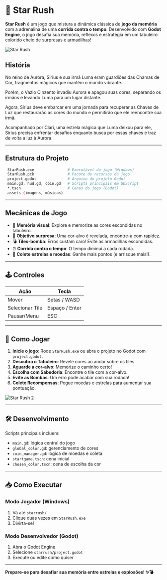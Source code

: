 # 🌟 Star Rush

**Star Rush** é um jogo que mistura a dinâmica clássica de **jogo da memória** com a adrenalina de uma **corrida contra o tempo**. Desenvolvido com **Godot Engine**, o jogo desafia sua memória, reflexos e estratégia em um tabuleiro colorido cheio de surpresas e armadilhas!

![Star Rush](https://github.com/user-attachments/assets/0b5d4cd6-56b8-4e5e-acb6-7db1e333eaf1)

## História

No reino de Aurora, Sirius e sua irmã Luma eram guardiões das Chamas de Cor, fragmentos mágicos que mantêm o mundo vibrante. 

Porém, o Vazio Cinzento invadiu Aurora e apagou suas cores, separando os irmãos e levando Luma para um lugar distante. 

Agora, Sirius deve embarcar em uma jornada para recuperar as Chaves de Luz que restaurarão as cores do mundo e permitirão que ele reencontre sua irmã. 

Acompanhado por Clari, uma estrela mágica que Luma deixou para ele, Sirius precisa enfrentar desafios enquanto busca por essas chaves e traz de volta a luz à Aurora.

---

## Estrutura do Projeto

```bash
 StarRush.exe               # Executável do jogo (Windows)
 StarRush.pck               # Pacote de recursos do jogo
 project.godot              # Arquivo do projeto Godot
 main.gd, hud.gd, coin.gd   # Scripts principais em GDScript
 *.tscn                     # Cenas do jogo (Godot)
 assets (imagens, músicas)
```

---

## Mecânicas de Jogo

- 🧩 **Memória visual**: Explore e memorize as cores escondidas no tabuleiro.
- 🎯 **Objetivo surpresa**: Uma cor-alvo é revelada, encontre-a com rapidez.
- 💣 **Tiles-bomba**: Erros custam caro! Evite as armadilhas escondidas.
- ⏰ **Corrida contra o tempo**: O tempo diminui a cada rodada.
- 🌟 **Colete estrelas e moedas**: Ganhe mais pontos (e arrisque mais!).

---

## 🕹️ Controles

| Ação            | Tecla           |
|-----------------|-----------------|
| Mover           | Setas / WASD    |
| Selecionar Tile | Espaço / Enter  |
| Pausar/Menu     | ESC             |

---

## 🚀 Como Jogar

1. **Inicie o jogo**: Rode `StarRush.exe` ou abra o projeto no Godot com `project.godot`.
2. **Descubra o Tabuleiro**: Revele cores ao andar sobre os tiles.
3. **Aguarde a cor-alvo**: Memorize o caminho certo!
4. **Escolha com Sabedoria**: Encontre o tile com a cor-alvo.
5. **Evite as Bombas**: Um erro pode acabar com sua rodada!
6. **Colete Recompensas**: Pegue moedas e estrelas para aumentar sua pontuação.

![Star Rush 2](https://github.com/user-attachments/assets/18b33015-45be-4794-823e-730355a62a6f)

---
## 🛠️ Desenvolvimento
Scripts principais incluem:

- `main.gd`: lógica central do jogo
- `global_color.gd`: gerenciamento de cores
- `coin_manager.gd`: lógica de moedas e coleta
- `startgame.tscn`: cena inicial
- `chosen_color.tscn`: cena de escolha da cor

---

## 📥 Como Executar

### Modo Jogador (Windows)
1. Vá até `starrush/`
2. Clique duas vezes em `StarRush.exe`
3. Divirta-se!

### Modo Desenvolvedor (Godot)
1. Abra o Godot Engine
2. Selecione `starrush/project.godot`
3. Execute ou edite como quiser

---

**Prepare-se para desafiar sua memória entre estrelas e explosões! ✨💣**
